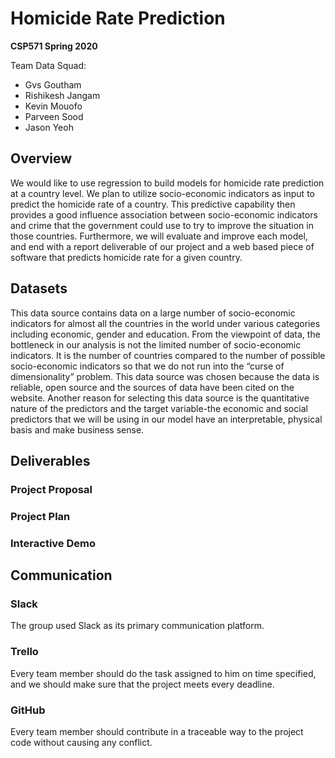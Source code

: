 # Homicide Rate Prediction
**CSP571 Spring 2020**

Team Data Squad:
- Gvs Goutham
- Rishikesh Jangam
- Kevin Mouofo
- Parveen Sood
- Jason Yeoh

## Overview
We would like to use regression to build models for homicide rate prediction at a country level. We plan to utilize socio-economic indicators as input to predict the homicide rate of a country. This predictive capability then provides a good influence association between socio-economic indicators and crime that the government could use to try to improve the situation in those countries. Furthermore, we will evaluate and improve each model, and end with a report deliverable of our project and a web based piece of software that predicts homicide rate for a given country. 

## Datasets
This data source contains data on a large number of socio-economic indicators for almost all the countries in the world under various categories including economic, gender and education. From the viewpoint of data, the bottleneck in our analysis is not the limited number of socio-economic indicators. It is the number of countries compared to the number of possible socio-economic indicators so that we do not run into the “curse of dimensionality” problem. This data source was chosen because the data is reliable, open source and the sources of data have been cited on the website. Another reason for selecting this data source is the quantitative nature of the predictors and the target variable-the economic and social predictors that we will be using in our model have an interpretable, physical basis and make business sense.

## Deliverables
### Project Proposal 
### Project Plan 
### Interactive Demo

## Communication
### Slack
The group used Slack as its primary communication platform.
### Trello
Every team member should do the task assigned to him on time specified, and we should make sure that the project meets every deadline.
### GitHub
Every team member should contribute in a traceable way to the project code without causing any conflict.
